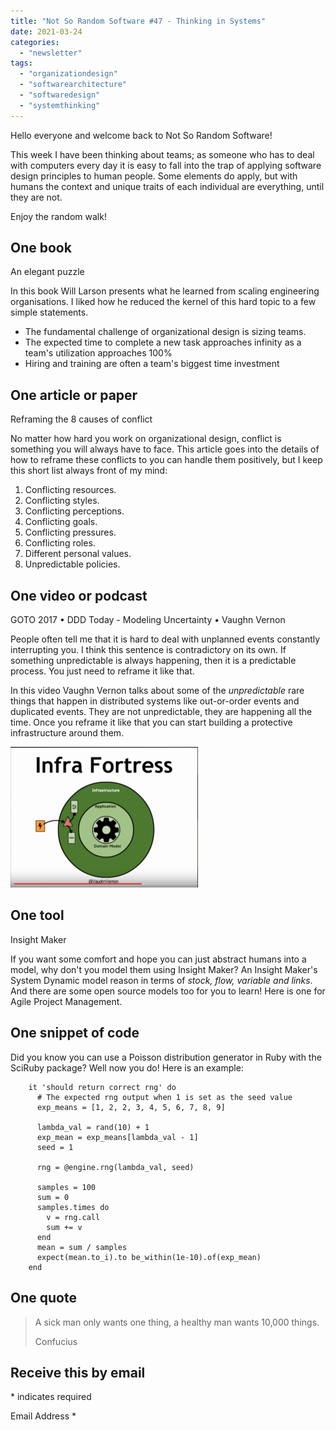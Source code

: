 ```yaml
---
title: "Not So Random Software #47 - Thinking in Systems"
date: 2021-03-24
categories: 
  - "newsletter"
tags: 
  - "organizationdesign"
  - "softwarearchitecture"
  - "softwaredesign"
  - "systemthinking"
---
```


Hello everyone and welcome back to Not So Random Software!

This week I have been thinking about teams; as someone who has to deal with computers every day it is easy to fall into the trap of applying software design principles to human people. Some elements do apply, but with humans the context and unique traits of each individual are everything, until they are not.

Enjoy the random walk!

## One book

An elegant puzzle

In this book Will Larson presents what he learned from scaling engineering organisations. I liked how he reduced the kernel of this hard topic to a few simple statements.

- The fundamental challenge of organizational design is sizing teams.
- The expected time to complete a new task approaches infinity as a team's utilization approaches 100%
- Hiring and training are often a team's biggest time investment

## One article or paper

Reframing the 8 causes of conflict

No matter how hard you work on organizational design, conflict is something you will always have to face. This article goes into the details of how to reframe these conflicts to you can handle them positively, but I keep this short list always front of my mind:

1. Conflicting resources.
2. Conflicting styles.
3. Conflicting perceptions.
4. Conflicting goals.
5. Conflicting pressures.
6. Conflicting roles.
7. Different personal values.
8. Unpredictable policies.

## One video or podcast

GOTO 2017 • DDD Today - Modeling Uncertainty • Vaughn Vernon

People often tell me that it is hard to deal with unplanned events constantly interrupting you. I think this sentence is contradictory on its own. If something unpredictable is always happening, then it is a predictable process. You just need to reframe it like that.

In this video Vaughn Vernon talks about some of the _unpredictable_ rare things that happen in distributed systems like out-or-order events and duplicated events. They are not unpredictable, they are happening all the time. Once you reframe it like that you can start building a protective infrastructure around them.

![](images/Screenshot-2021-03-24-at-08.03.26-300x225.png)

## One tool

Insight Maker

If you want some comfort and hope you can just abstract humans into a model, why don't you model them using Insight Maker? An Insight Maker's System Dynamic model reason in terms of _stock, flow, variable and links_. And there are some open source models too for you to learn! Here is one for Agile Project Management.

## One snippet of code

Did you know you can use a Poisson distribution generator in Ruby with the SciRuby package? Well now you do! Here is an example:

```
    it 'should return correct rng' do
      # The expected rng output when 1 is set as the seed value
      exp_means = [1, 2, 2, 3, 4, 5, 6, 7, 8, 9]

      lambda_val = rand(10) + 1
      exp_mean = exp_means[lambda_val - 1]
      seed = 1

      rng = @engine.rng(lambda_val, seed)

      samples = 100
      sum = 0
      samples.times do
        v = rng.call
        sum += v
      end
      mean = sum / samples
      expect(mean.to_i).to be_within(1e-10).of(exp_mean)
    end
```

## One quote

> A sick man only wants one thing, a healthy man wants 10,000 things.
> 
> Confucius

## Receive this by email

\* indicates required

Email Address \*  
  

<script type="text/javascript" src="//s3.amazonaws.com/downloads.mailchimp.com/js/mc-validate.js"></script>

<script type="text/javascript">(function($) {window.fnames = new Array(); window.ftypes = new Array();fnames[0]='EMAIL';ftypes[0]='email';fnames[1]='FNAME';ftypes[1]='text';fnames[2]='LNAME';ftypes[2]='text';fnames[3]='ADDRESS';ftypes[3]='address';fnames[4]='PHONE';ftypes[4]='phone';fnames[5]='BIRTHDAY';ftypes[5]='birthday';}(jQuery));var $mcj = jQuery.noConflict(true);</script>
